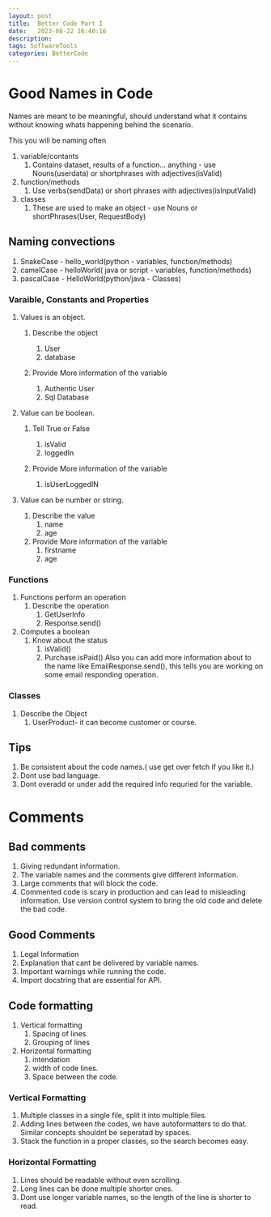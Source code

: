```yaml
---
layout: post
title:  Better Code Part I
date:   2023-08-22 16:40:16
description: 
tags: SoftwareTools
categories: BetterCode
---
```


# Good Names in Code

Names are meant to be meaningful, should understand what it contains without knowing whats happening behind the scenario.


This you will be naming often
1. variable/contants
    1. Contains dataset, results of a function... anything - use Nouns(userdata) or shortphrases with adjectives(isValid)
2. function/methods
    1. Use verbs(sendData) or short phrases with adjectives(isInputValid)
3. classes
    1. These are used to make an object - use Nouns or shortPhrases(User, RequestBody)


## Naming convections
1. SnakeCase - hello_world(python - variables, function/methods)
2. camelCase - helloWorld( java or script - variables, function/methods)
3. pascalCase - HelloWorld(python/java - Classes)


### Varaible, Constants and Properties
1. Values is an object.
    1. Describe the object 
        1. User
        2. database

    2. Provide More information of the variable
        1. Authentic User
        2. Sql Database

2. Value can be boolean.
    1. Tell True or False
        1. isValid
        2. loggedIn

    2. Provide More information of the variable
        1. isUserLoggedIN

3. Value can be number or string.
    1. Describe the value
        1. name
        2. age
    2. Provide More information of the variable
        1. firstname
        2. age

### Functions
1. Functions perform an operation
    1. Describe the operation
        1. GetUserInfo
        2. Response.send()
2. Computes a boolean
    1. Know about the status
        1. isValid()
        2. Purchase.isPaid()
Also you can add more information about to the name like EmailResponse.send(), this tells you are working on some email responding operation.

### Classes
1. Describe the Object
    1. UserProduct- it can become customer or course.


## Tips
1. Be consistent about the code names.( use get over fetch if you like it.)
2. Dont use bad language.
3. Dont overadd or under add the required info requried for the variable.


# Comments

## Bad comments
1. Giving redundant information.
2. The variable names and the comments give different information.
3. Large comments that will block the code.
4. Commented code is scary in production and can lead to misleading information. Use version control system to bring the old code and delete the bad code.

## Good Comments
1. Legal Information
2. Explanation that cant be delivered by variable names.
3. Important warnings while running the code.
4. Import docstring that are essential for API.

## Code formatting
1. Vertical formatting
    1. Spacing of lines
    2. Grouping of lines
2. Horizontal formatting
    1. intendation 
    2. width of code lines.
    3. Space between the code.

### Vertical Formatting
1. Multiple classes in a single file, split it into multiple files.
2. Adding lines between the codes, we have autoformatters to do that. Similar concepts shouldnt be seperatad by spaces.
3. Stack the function in a proper classes, so the search becomes easy.


### Horizontal Formatting
1. Lines should be readable without even scrolling.
2. Long lines can be done multiple shorter ones.
3. Dont use longer variable names, so the length of the line is shorter to read.